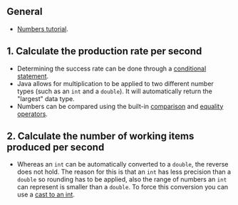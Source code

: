 ## General

- [Numbers tutorial][numbers].

## 1. Calculate the production rate per second

- Determining the success rate can be done through a [conditional statement][if-statement].
- Java allows for multiplication to be applied to two different number types (such as an `int` and a `double`). It will automatically return the "largest" data type.
- Numbers can be compared using the built-in [comparison][comparison-operators] and [equality operators][comparison-operators].

## 2. Calculate the number of working items produced per second

- Whereas an `int` can be automatically converted to a `double`, the reverse does not hold. The reason for this is that an `int` has less precision than a `double` so rounding has to be applied, also the range of numbers an `int` can represent is smaller than a `double`. To force this conversion you can use a [cast to an int][cast-int].

[cast-int]: https://www.w3schools.com/java/java_type_casting.asp
[numbers]: https://docs.oracle.com/javase/tutorial/java/nutsandbolts/datatypes.html
[if-statement]: https://docs.oracle.com/javase/tutorial/java/nutsandbolts/if.html
[comparison-operators]: https://docs.oracle.com/javase/tutorial/java/nutsandbolts/op2.html